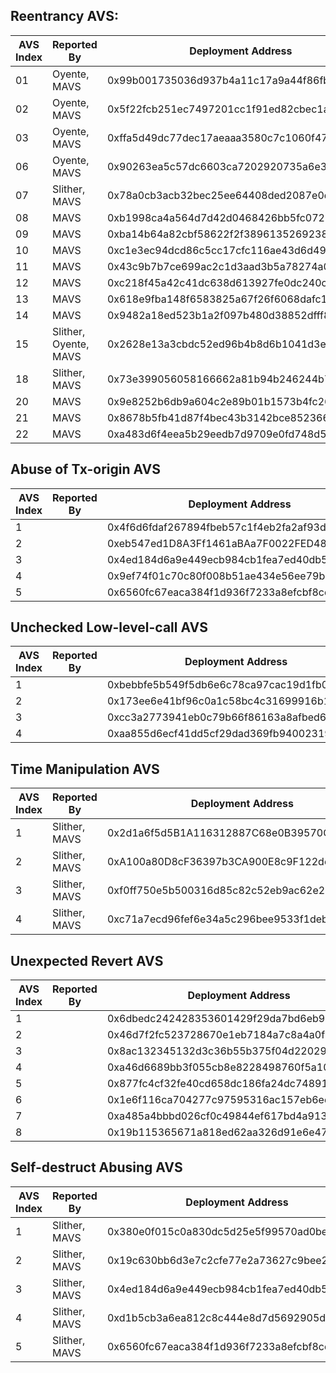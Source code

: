 ## Reentrancy AVS:   

| AVS Index | Reported By           | Deployment Address                         | Tx Counts | Exploitation Code                                            |
| --------- | --------------------- | ------------------------------------------ | --------- | ------------------------------------------------------------ |
| 01        | Oyente, MAVS          | 0x99b001735036d937b4a11c17a9a44f86fbddf4d0 | 2         | [here](https://github.com/mavspublic/Exploit_Code/tree/master/Reentrancy/Reentrancy-AVS-01) |
| 02        | Oyente, MAVS          | 0x5f22fcb251ec7497201cc1f91ed82cbec1a67eab | 13        | [here](https://github.com/mavspublic/Exploit_Code/tree/master/Reentrancy/Reentrancy-AVS-02) |
| 03        | Oyente, MAVS          | 0xffa5d49dc77dec17aeaaa3580c7c1060f4709f0c | 8         | [here](https://github.com/mavspublic/Exploit_Code/tree/master/Reentrancy/Reentrancy-AVS-03) |
| 06        | Oyente, MAVS          | 0x90263ea5c57dc6603ca7202920735a6e31235bb9 | 77        | [here](https://github.com/mavspublic/Exploit_Code/tree/master/Reentrancy/Reentrancy-AVS-06) |
| 07        | Slither, MAVS         | 0x78a0cb3acb32bec25ee64408ded2087e0d27c230 | 0         | [here](https://github.com/mavspublic/Exploit_Code/tree/master/Reentrancy/Reentrancy-AVS-07) |
| 08        | MAVS                  | 0xb1998ca4a564d7d42d0468426bb5fc072bd16ee8 | 8         | [here](https://github.com/mavspublic/Exploit_Code/tree/master/Reentrancy/Reentrancy-AVS-08) |
| 09        | MAVS                  | 0xba14b64a82cbf58622f2f38961352692384d4f62 | 3         | [here](https://github.com/mavspublic/Exploit_Code/tree/master/Reentrancy/Reentrancy-AVS-09) |
| 10        | MAVS                  | 0xc1e3ec94dcd86c5cc17cfc116ae43d6d49439ee7 | 47        | [here](https://github.com/mavspublic/Exploit_Code/tree/master/Reentrancy/Reentrancy-AVS-10) |
| 11        | MAVS                  | 0x43c9b7b7ce699ac2c1d3aad3b5a78274a0f9c86d | 441       | [here](https://github.com/mavspublic/Exploit_Code/tree/master/Reentrancy/Reentrancy-AVS-11) |
| 12        | MAVS                  | 0xc218f45a42c41dc638d613927fe0dc240c7a4d5c | 4         | [here](https://github.com/mavspublic/Exploit_Code/tree/master/Reentrancy/Reentrancy-AVS-12) |
| 13        | MAVS                  | 0x618e9fba148f6583825a67f26f6068dafc13982c | 1         | [here](https://github.com/mavspublic/Exploit_Code/tree/master/Reentrancy/Reentrancy-AVS-13) |
| 14        | MAVS                  | 0x9482a18ed523b1a2f097b480d38852dfff83e0b9 | 5         | [here](https://github.com/mavspublic/Exploit_Code/tree/master/Reentrancy/Reentrancy-AVS-14) |
| 15        | Slither, Oyente, MAVS | 0x2628e13a3cbdc52ed96b4b8d6b1041d3ef3a409e | 7         | [here](https://github.com/mavspublic/Exploit_Code/tree/master/Reentrancy/Reentrancy-AVS-15) |
| 18        | Slither, MAVS         | 0x73e399056058166662a81b94b246244b743cdb4d | 4         | [here](https://github.com/mavspublic/Exploit_Code/tree/master/Reentrancy/Reentrancy-AVS-18) |
| 20        | MAVS                  | 0x9e8252b6db9a604c2e89b01b1573b4fc26ed0110 | 10        | [here](https://github.com/mavspublic/Exploit_Code/tree/master/Reentrancy/Reentrancy-AVS-20) |
| 21        | MAVS                  | 0x8678b5fb41d87f4bec43b3142bce852366100336 | 3109      |                                                              |
| 22        | MAVS                  | 0xa483d6f4eea5b29eedb7d9709e0fd748d50a5099 | 1         |                                                              |

## Abuse of Tx-origin AVS

| AVS Index | Reported By | Deployment Address                         | Tx Counts | Exploitation Code                                            |
| --------- | ----------- | ------------------------------------------ | --------- | ------------------------------------------------------------ |
| 1         |             | 0x4f6d6fdaf267894fbeb57c1f4eb2fa2af93dd579 | 1         | [here](https://github.com/mavspublic/Exploit_Code/tree/master/Abuse%20of%20Tx-origin/Tx-AVS-1) |
| 2         |             | 0xeb547ed1D8A3Ff1461aBAa7F0022FED4836E00A4 | 182       | [here](https://github.com/mavspublic/Exploit_Code/tree/master/Abuse%20of%20Tx-origin/Tx-AVS-2) |
| 3         |             | 0x4ed184d6a9e449ecb984cb1fea7ed40db59439fd | 2         | [here](https://github.com/mavspublic/Exploit_Code/tree/master/Abuse%20of%20Tx-origin/Tx-AVS-3) |
| 4         |             | 0x9ef74f01c70c80f008b51ae434e56ee79b6f4016 | 2         | [here](https://github.com/mavspublic/Exploit_Code/tree/master/Abuse%20of%20Tx-origin/Tx-AVS-4) |
| 5         |             | 0x6560fc67eaca384f1d936f7233a8efcbf8cda04f | 3         | [here](https://github.com/mavspublic/Exploit_Code/tree/master/Abuse%20of%20Tx-origin/Tx-AVS-5) |

## Unchecked Low-level-call AVS

| AVS Index | Reported By | Deployment Address                         | TX Counts | Exploitation Code                                            |
| --------- | ----------- | ------------------------------------------ | --------- | ------------------------------------------------------------ |
| 1         |             | 0xbebbfe5b549f5db6e6c78ca97cac19d1fb03082c | 3         | [here](https://github.com/mavspublic/Exploit_Code/tree/master/Unchecked%20Low-level-call/UncheckedLLC-AVS-1) |
| 2         |             | 0x173ee6e41bf96c0a1c58bc4c31699916b10d7ef2 | 3         | [here](https://github.com/mavspublic/Exploit_Code/tree/master/Unchecked%20Low-level-call/UncheckedLLC-AVS-2) |
| 3         |             | 0xcc3a2773941eb0c79b66f86163a8afbed621194d | 373       | [here](https://github.com/mavspublic/Exploit_Code/tree/master/Unchecked%20Low-level-call/UncheckedLLC-AVS-3) |
| 4         |             | 0xaa855d6ecf41dd5cf29dad369fb9400231979af8 | 4         | [here](https://github.com/mavspublic/Exploit_Code/tree/master/Unchecked%20Low-level-call/UncheckedLLC-AVS-4) |

## Time Manipulation AVS

| AVS Index | Reported By   | Deployment Address                         | Tx Counts | Exploitation Code                                            |
| --------- | ------------- | ------------------------------------------ | --------- | ------------------------------------------------------------ |
| 1         | Slither, MAVS | 0x2d1a6f5d5B1A116312887C68e0B39570CD5767D7 | 5         | [here](https://github.com/mavspublic/Exploit_Code/tree/master/Time%20Manipulation/TimeMani-AVS-1) |
| 2         | Slither, MAVS | 0xA100a80D8cF36397b3CA900E8c9F122de0243122 | 2         | [here](https://github.com/mavspublic/Exploit_Code/tree/master/Time%20Manipulation/TimeMani-AVS-2) |
| 3         | Slither, MAVS | 0xf0ff750e5b500316d85c82c52eb9ac62e2ed6485 | 38        | [here](https://github.com/mavspublic/Exploit_Code/tree/master/Time%20Manipulation/TimeMani-AVS-3) |
| 4         | Slither, MAVS | 0xc71a7ecd96fef6e34a5c296bee9533f1deb0e3c1 | 731       | [here](https://github.com/mavspublic/Exploit_Code/tree/master/Time%20Manipulation/TimeMani-AVS-4) |

## Unexpected Revert AVS

| AVS Index | Reported By | Deployment Address                         | Tx Counts | Exploitation Code                                            |
| --------- | ----------- | ------------------------------------------ | --------- | ------------------------------------------------------------ |
| 1         |             | 0x6dbedc242428353601429f29da7bd6eb9c141f1f | 555       | [here](https://github.com/mavspublic/Exploit_Code/tree/master/Unexpected%20Revert/UnexpectedRevert-AVS-1) |
| 2         |             | 0x46d7f2fc523728670e1eb7184a7c8a4a0f0a4cfa | 6         | [here](https://github.com/mavspublic/Exploit_Code/tree/master/Unexpected%20Revert/UnexpectedRevert-AVS-2) |
| 3         |             | 0x8ac132345132d3c36b55b375f04d22029e71547e | 37        | [here](https://github.com/mavspublic/Exploit_Code/tree/master/Unexpected%20Revert/UnexpectedRevert-AVS-3) |
| 4         |             | 0xa46d6689bb3f055cb8e8228498760f5a10cbbce7 | 9         | [here](https://github.com/mavspublic/Exploit_Code/tree/master/Unexpected%20Revert/UnexpectedRevert-AVS-4) |
| 5         |             | 0x877fc4cf32fe40cd658dc186fa24dc74891f6ad9 | 140       | [here](https://github.com/mavspublic/Exploit_Code/tree/master/Unexpected%20Revert/UnexpectedRevert-AVS-5) |
| 6         |             | 0x1e6f116ca704277c97595316ac157eb6ed30290e | 50        | [here](https://github.com/mavspublic/Exploit_Code/tree/master/Unexpected%20Revert/UnexpectedRevert-AVS-6) |
| 7         |             | 0xa485a4bbbd026cf0c49844ef617bd4a913b2bc89 | 1         | [here](https://github.com/mavspublic/Exploit_Code/tree/master/Unexpected%20Revert/UnexpectedRevert-AVS-7) |
| 8         |             | 0x19b115365671a818ed62aa326d91e6e4713f8900 | 27        | [here](https://github.com/mavspublic/Exploit_Code/tree/master/Unexpected%20Revert/UnexpectedRevert-AVS-8) |

## Self-destruct Abusing AVS

| AVS Index | Reported By   | Deployment Address                         | Tx Counts | Exploitation Code                                            |
| --------- | ------------- | ------------------------------------------ | --------- | ------------------------------------------------------------ |
| 1         | Slither, MAVS | 0x380e0f015c0a830dc5d25e5f99570ad0be275350 | 8         | [Here](https://github.com/mavspublic/Exploit_Code/tree/master/Self-destruct%20Abusing/SelfDestruct-AVS-1) |
| 2         | Slither, MAVS | 0x19c630bb6d3e7c2cfe77e2a73627c9bee2db8ac5 | 2         | [here](https://github.com/mavspublic/Exploit_Code/tree/master/Self-destruct%20Abusing/SelfDestruct-AVS-2) |
| 3         | Slither, MAVS | 0x4ed184d6a9e449ecb984cb1fea7ed40db59439fd | 2         | [here](https://github.com/mavspublic/Exploit_Code/tree/master/Self-destruct%20Abusing/SelfDestruct-AVS-3) |
| 4         | Slither, MAVS | 0xd1b5cb3a6ea812c8c444e8d7d5692905df097c0e | 2         | [here](https://github.com/mavspublic/Exploit_Code/tree/master/Self-destruct%20Abusing/SelfDestruct-AVS-4) |
| 5         | Slither, MAVS | 0x6560fc67eaca384f1d936f7233a8efcbf8cda04f | 3         | [here](https://github.com/mavspublic/Exploit_Code/tree/master/Self-destruct%20Abusing/SelfDestruct-AVS-5) |